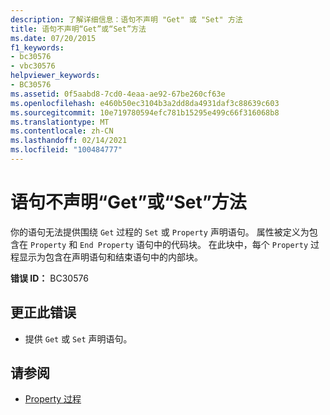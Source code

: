 ```yaml
---
description: 了解详细信息：语句不声明 "Get" 或 "Set" 方法
title: 语句不声明“Get”或“Set”方法
ms.date: 07/20/2015
f1_keywords:
- bc30576
- vbc30576
helpviewer_keywords:
- BC30576
ms.assetid: 0f5aabd8-7cd0-4eaa-ae92-67be260cf63e
ms.openlocfilehash: e460b50ec3104b3a2dd8da4931daf3c88639c603
ms.sourcegitcommit: 10e719780594efc781b15295e499c66f316068b8
ms.translationtype: MT
ms.contentlocale: zh-CN
ms.lasthandoff: 02/14/2021
ms.locfileid: "100484777"
---
```

# <a name="statement-does-not-declare-a-get-or-set-method"></a>语句不声明“Get”或“Set”方法

你的语句无法提供围绕 `Get` 过程的 `Set` 或 `Property` 声明语句。 属性被定义为包含在 `Property` 和 `End Property` 语句中的代码块。 在此块中，每个 `Property` 过程显示为包含在声明语句和结束语句中的内部块。  
  
 **错误 ID：** BC30576  
  
## <a name="to-correct-this-error"></a>更正此错误  
  
- 提供 `Get` 或 `Set` 声明语句。  
  
## <a name="see-also"></a>请参阅

- [Property 过程](../programming-guide/language-features/procedures/property-procedures.md)
